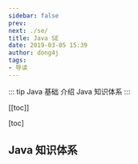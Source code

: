 ```yaml
---
sidebar: false
prev: 
next: ./se/
title: Java SE
date: 2019-03-05 15:39
author: dong4j
tags:
- 导读
---
```


::: tip Java 基础
介绍 Java 知识体系
:::

<!-- more -->

[[toc]]

[toc]

## Java 知识体系